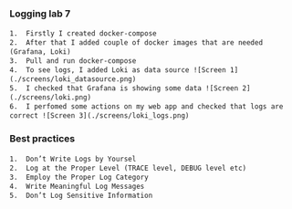 ### Logging lab 7

    1.  Firstly I created docker-compose
    2.  After that I added couple of docker images that are needed (Grafana, Loki)
    3.  Pull and run docker-compose 
    4.  To see logs, I added Loki as data source ![Screen 1](./screens/loki_datasource.png)
    5.  I checked that Grafana is showing some data ![Screen 2](./screens/loki.png)
    6.  I perfomed some actions on my web app and checked that logs are correct ![Screen 3](./screens/loki_logs.png)
    
    
### Best practices
    1.  Don’t Write Logs by Yoursel
    2.  Log at the Proper Level (TRACE level, DEBUG level etc)
    3.  Employ the Proper Log Category
    4.  Write Meaningful Log Messages
    5.  Don’t Log Sensitive Information
   
